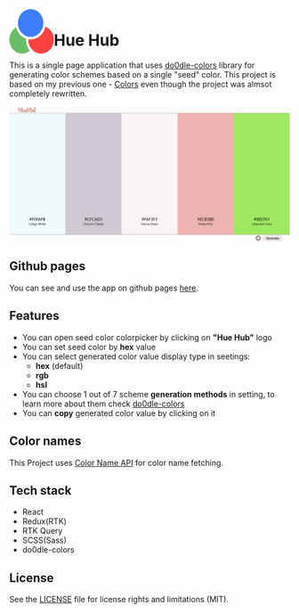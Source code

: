 <img align="left" height="80" width="80" src="https://github.com/do0dleman/hue-hub/blob/master/public/hue-hub.svg">

# Hue Hub

This is a single page application that uses [do0dle-colors](https://github.com/do0dleman/do0dle-colors) library for generating color schemes based on a single "seed" color. This project is based on my previous one - [Colors](https://github.com/do0dleman/colors) even though the project was almsot completely rewritten. 

![](https://github.com/do0dleman/hue-hub/blob/master/img/hue-hub.png)

## Github pages 

You can see and use the app on github pages [here](https://do0dleman.github.io/hue-hub/).

## Features

* You can open seed color colorpicker by clicking on **"Hue Hub"** logo
* You can set seed color by **hex** value
* You can select generated color value display type in seetings:
  - **hex** (default)
  - **rgb**
  - **hsl**
* You can choose 1 out of 7 scheme **generation methods** in setting, to learn more about them check [do0dle-colors](https://github.com/do0dleman/do0dle-colors)
* You can **copy** generated color value by clicking on it

## Color names

This Project uses [Color Name API](https://github.com/meodai/color-names) for color name fetching.

## Tech stack

* React 
* Redux(RTK)
* RTK Query
* SCSS(Sass)
* do0dle-colors

## License
See the [LICENSE](https://github.com/do0dleman/forecast/blob/master/LICENSE.md) file for license rights and limitations (MIT).
